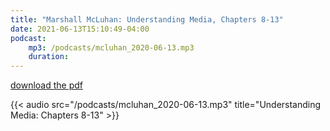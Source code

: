 ```yaml
---
title: "Marshall McLuhan: Understanding Media, Chapters 8-13"
date: 2021-06-13T15:10:49-04:00
podcast:
    mp3: /podcasts/mcluhan_2020-06-13.mp3
    duration:
---
```

[download the pdf](/pdf/mcluhan_understanding_media.pdf)

{{< audio src="/podcasts/mcluhan_2020-06-13.mp3" title="Understanding Media: Chapters 8-13" >}}
